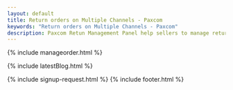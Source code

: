```yaml
---
layout: default
title: Return orders on Multiple Channels - Paxcom
keywords: "Return orders on Multiple Channels - Paxcom"
description: Paxcom Retun Management Panel help sellers to manage returned orders, transfer returned stock to inventory and Raise disputes.
---
```


<div class="clearfix"></div>

<section id="Return-orders-management" class="content-section paddnonetop section-gray">

{% include manageorder.html %}
   
</section>

<div class="clearfix"></div>

{% include latestBlog.html %}
<!--{% include our_clients.html %} --> 
{% include signup-request.html %}
{% include footer.html %}